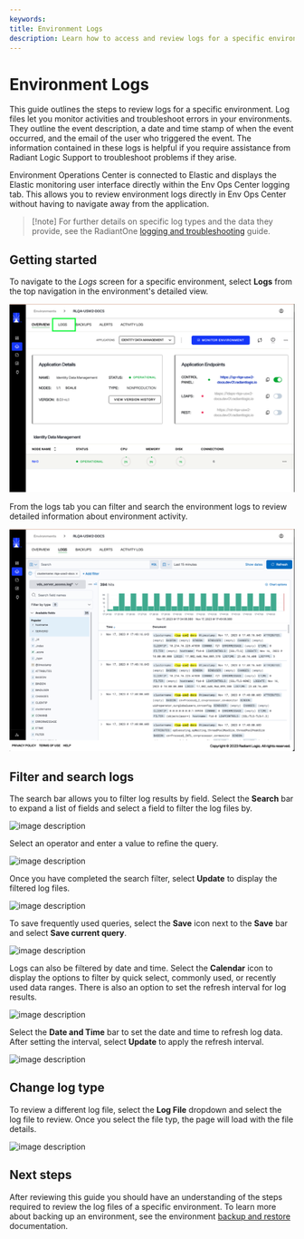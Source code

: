 ```yaml
---
keywords:
title: Environment Logs
description: Learn how to access and review logs for a specific environment in Environment Operations Center. Log files let you monitor activities and troubleshoot errors in your environments. They outline the event description, a date and time stamp of when the event occurred, and the email of the user who triggered the event.
---
```

# Environment Logs

This guide outlines the steps to review logs for a specific environment. Log files let you monitor activities and troubleshoot errors in your environments. They outline the event description, a date and time stamp of when the event occurred, and the email of the user who triggered the event. The information contained in these logs is helpful if you require assistance from Radiant Logic Support to troubleshoot problems if they arise.

Environment Operations Center is connected to Elastic and displays the Elastic monitoring user interface directly within the Env Ops Center logging tab. This allows you to review environment logs directly in Env Ops Center without having to navigate away from the application.

>[!note] For further details on specific log types and the data they provide, see the RadiantOne [logging and troubleshooting](../../../logging-and-troubleshooting-guide/01-overview.md) guide.

## Getting started

To navigate to the *Logs* screen for a specific environment, select **Logs** from the top navigation in the environment's detailed view.

![image description](images/select-logs.png)

From the logs tab you can filter and search the environment logs to review detailed information about environment activity.

![image description](images/logs-tab.png)

## Filter and search logs

The search bar allows you to filter log results by field. Select the **Search** bar to expand a list of fields and select a field to filter the log files by.

![image description](images/search.png)

Select an operator and enter a value to refine the query.

![image description](images/operator.png)

Once you have completed the search filter, select **Update** to display the filtered log files.

![image description](images/apply-filter.png)

To save frequently used queries, select the **Save** icon next to the **Save** bar and select **Save current query**.

![image description](images/saved-queries.png)

Logs can also be filtered by date and time. Select the **Calendar** icon to display the options to filter by quick select, commonly used, or recently used data ranges. There is also an option to set the refresh interval for log results.

![image description](images/date-range.png)

Select the **Date and Time** bar to set the date and time to refresh log data. After setting the interval, select **Update** to apply the refresh interval.

![image description](images/refresh-interval.png)

## Change log type

To review a different log file, select the **Log File** dropdown and select the log file to review. Once you select the file typ, the page will load with the file details.

![image description](images/log-type.png)

## Next steps

After reviewing this guide you should have an understanding of the steps required to review the log files of a specific environment. To learn more about backing up an environment, see the environment [backup and restore](../backup-and-restore/backup-restore-overview.md) documentation.
